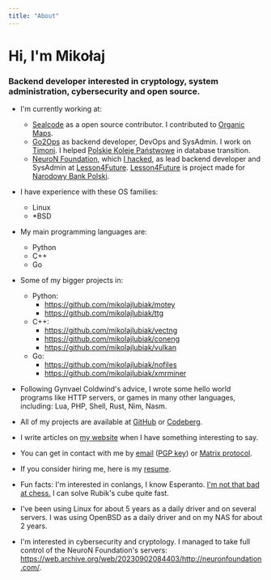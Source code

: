 ```yaml
---
title: "About"
---
```


# Hi, I'm Mikołaj

### Backend developer interested in cryptology, system administration, cybersecurity and open source.

- I'm currently working at:
    - [Sealcode](https://www.sealcode.it/) as a open source contributor. I contributed to [Organic Maps](https://organicmaps.app/).
    - [Go2Ops](https://go2ops.com/) as backend developer, DevOps and SysAdmin. I work on [Timoni](https://timoni.io/). I helped [Polskie Koleje Państwowe](https://www.pkp.pl/) in database transition.
    - [NeuroN Foundation](https://neuronfoundation.com/), which [I hacked](https://web.archive.org/web/20230902084403/http://neuronfoundation.com/), as lead backend developer and SysAdmin at [Lesson4Future](https://lesson4future.com/). [Lesson4Future](https://lesson4future.com/) is project made for [Narodowy Bank Polski](https://nbp.pl/).

- I have experience with these OS families:
	- Linux
	- \*BSD

- My main programming languages are:
	- Python
	- C++
	- Go

- Some of my bigger projects in:
	- Python:
		- https://github.com/mikolajlubiak/motey
		- https://github.com/mikolajlubiak/ttg
	- C++:
		- https://github.com/mikolajlubiak/vectng
        - https://github.com/mikolajlubiak/coneng
		- https://github.com/mikolajlubiak/vulkan
	- Go:
		- https://github.com/mikolajlubiak/nofiles
		- https://github.com/mikolajlubiak/xmrminer

- Following Gynvael Coldwind's advice, I wrote some hello world programs like HTTP servers, or games in many other languages, including: Lua, PHP, Shell, Rust, Nim, Nasm.

- All of my projects are available at [GitHub](https://github.com/mikolajlubiak) or [Codeberg](https://codeberg.org/mikolajlubiak).

- I write articles on [my website](https://lubiak.pages.dev/) when I have something interesting to say.

- You can get in contact with me by [email](mailto:lubiak@proton.me) ([PGP key](https://keys.openpgp.org/search?q=lubiak%40proton.me)) or [Matrix protocol](https://matrix.to/#/@galanonim:matrix.org).

- If you consider hiring me, here is my [resume](https://lubiak.pages.dev/resume.pdf).

- Fun facts: I'm interested in conlangs, I know Esperanto. [I'm not that bad at chess.](https://lichess.org/@/funtoomen) I can solve Rubik's cube quite fast.

- I've been using Linux for about 5 years as a daily driver and on several servers. I was using OpenBSD as a daily driver and on my NAS for about 2 years.
- I'm interested in cybersecurity and cryptology. I managed to take full control of the NeuroN Foundation's servers: https://web.archive.org/web/20230902084403/http://neuronfoundation.com/.
